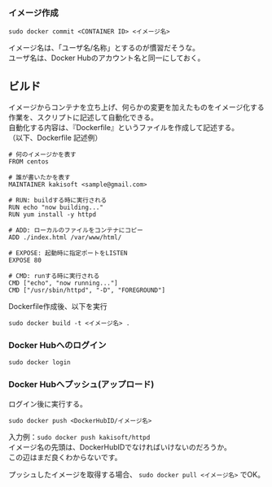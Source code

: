 ### イメージ作成
```
sudo docker commit <CONTAINER ID> <イメージ名>
```
イメージ名は、「ユーザ名/名称」とするのが慣習だそうな。  
ユーザ名は、Docker Hubのアカウント名と同一にしておく。

## ビルド
イメージからコンテナを立ち上げ、何らかの変更を加えたものをイメージ化する作業を、スクリプトに記述して自動化できる。  
自動化する内容は、『Dockerfile』というファイルを作成して記述する。  
（以下、Dockerfile 記述例）
```
# 何のイメージかを表す
FROM centos

# 誰が書いたかを表す
MAINTAINER kakisoft <sample@gmail.com>

# RUN: buildする時に実行される
RUN echo "now building..."
RUN yum install -y httpd

# ADD: ローカルのファイルをコンテナにコピー
ADD ./index.html /var/www/html/

# EXPOSE: 起動時に指定ポートをLISTEN 
EXPOSE 80

# CMD: runする時に実行される
CMD ["echo", "now running..."]
CMD ["/usr/sbin/httpd", "-D", "FOREGROUND"]

```
Dockerfile作成後、以下を実行
```
sudo docker build -t <イメージ名> .
```

### Docker Hubへのログイン
```
sudo docker login
```

### Docker Hubへプッシュ(アップロード)
ログイン後に実行する。
```
sudo docker push <DockerHubID/イメージ名>
```
入力例：```sudo docker push kakisoft/httpd```  
イメージ名の先頭は、DockerHubIDでなければいけないのだろうか。  
この辺はまだ良くわからないです。

プッシュしたイメージを取得する場合、
```sudo docker pull <イメージ名>```
でOK。
  